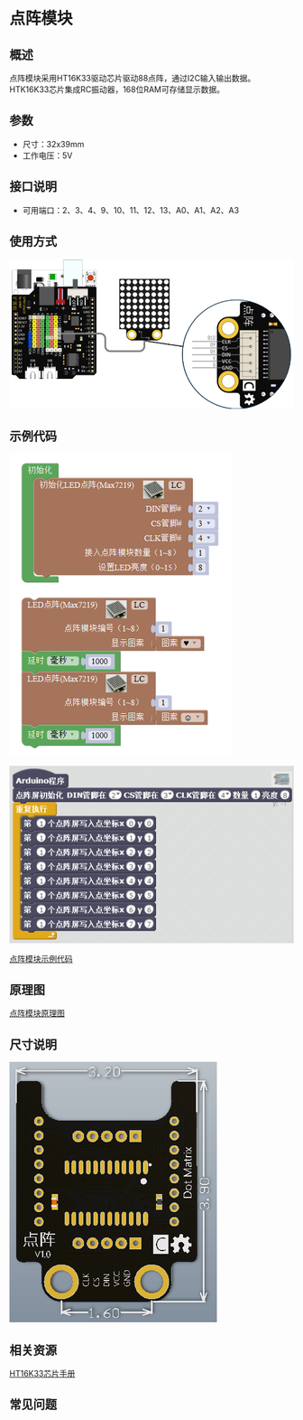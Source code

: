 # 点阵模块

## 概述

点阵模块采用HT16K33驱动芯片驱动88点阵，通过I2C输入输出数据。HTK16K33芯片集成RC振动器，168位RAM可存储显示数据。

## 参数

* 尺寸：32x39mm
* 工作电压：5V

## 接口说明

* 可用端口：2、3、4、9、10、11、12、13、A0、A1、A2、A3

## 使用方式

![](../../.gitbook/assets/arduino-27.png)

## 示例代码

![](../../.gitbook/assets/arduino-74.png)

![](../../.gitbook/assets/arduino-52.png)

[点阵模块示例代码](http://www.haohaodada.com/show.php?id=956374)

## 原理图

[点阵模块原理图](https://github.com/Haohaodada-official/haohaodada-docs/blob/master/原理图/点阵模块.pdf)

## 尺寸说明

![](../../.gitbook/assets/arduino-03.png)

## 相关资源

[HT16K33芯片手册](https://github.com/Haohaodada-official/haohaodada-docs/blob/master/主要芯片说明书/点阵-HT16K33.PDF)

## 常见问题

